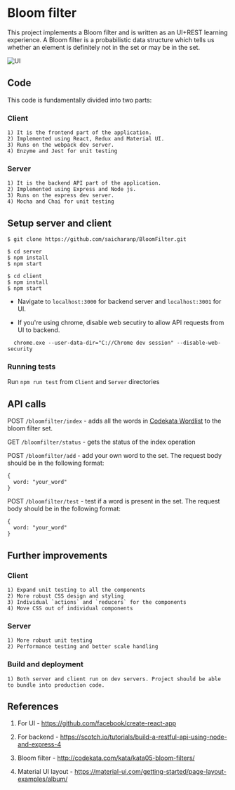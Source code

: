 # Bloom filter

This project implements a Bloom filter and is written as an UI+REST learning experience. A Bloom filter is a probabilistic data structure which tells us whether an element is definitely not in the set or may be in the set.

![UI](https://i.imgur.com/CGqTvNr.png)

## Code 
This code is fundamentally divided into two parts:
  ### Client
    1) It is the frontend part of the application. 
    2) Implemented using React, Redux and Material UI. 
    3) Runs on the webpack dev server.
    4) Enzyme and Jest for unit testing
    
  ### Server
    1) It is the backend API part of the application. 
    2) Implemented using Express and Node js. 
    3) Runs on the express dev server.
    4) Mocha and Chai for unit testing


## Setup server and client

  ```shell
  $ git clone https://github.com/saicharanp/BloomFilter.git

  $ cd server
  $ npm install
  $ npm start 

  $ cd client
  $ npm install
  $ npm start
  ```
  

  + Navigate to ```localhost:3000``` for backend server and ```localhost:3001``` for UI. 
  - If you're using chrome, disable web secutiry to allow API requests from UI to backend. 
  ```shell
    chrome.exe --user-data-dir="C://Chrome dev session" --disable-web-security
  ```
  
  ### Running tests
  Run ```npm run test``` from ```Client``` and ```Server``` directories
  
## API calls

POST ```/bloomfilter/index``` - adds all the words in [Codekata Wordlist](http://codekata.com/data/wordlist.txt) to the bloom filter set.

GET ```/bloomfilter/status``` - gets the status of the index operation

POST ```/bloomfilter/add``` - add your own word to the set. The request body should be in the following format:
```script
{
  word: "your_word"
}
```

POST ```/bloomfilter/test``` - test if a word is present in the set. The request body should be in the following format:
```script
{
  word: "your_word"
}
```

## Further improvements

   ### Client
    1) Expand unit testing to all the components
    2) More robust CSS design and styling
    3) Individual `actions` and `reducers` for the components
    4) Move CSS out of individual components
    
  ### Server
    1) More robust unit testing
    2) Performance testing and better scale handling
    
  ### Build and deployment
    1) Both server and client run on dev servers. Project should be able to bundle into production code.
    
    
## References

1) For UI - https://github.com/facebook/create-react-app

2) For backend - https://scotch.io/tutorials/build-a-restful-api-using-node-and-express-4

3) Bloom filter - http://codekata.com/kata/kata05-bloom-filters/

4) Material UI layout - https://material-ui.com/getting-started/page-layout-examples/album/
    
  




